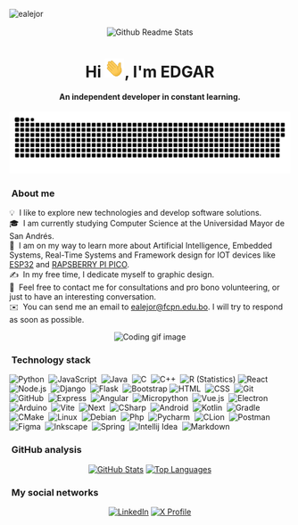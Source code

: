 <p align="left"> 
    <img src="https://komarev.com/ghpvc/?username=ealejor&label=Profile%20views&color=0e75b6&style=flat" alt="ealejor" />
</p>

<div align="center">
    <img 
        width="100px" 
        src="https://res.cloudinary.com/anuraghazra/image/upload/v1594908242/logo_ccswme.svg"
        align="center" alt="Github Readme Stats" 
    />
    <h1>Hi <img width="35" src="https://github.com/1999AZZAR/1999AZZAR/blob/main/resources/img/waving.gif" alt="">, I'm EDGAR</h1>
    <h4>An independent developer in constant learning.</h4>
</div>

<div align="center"> 
<img src="snake.svg" alt="Snake Animation" />
</div>

### &nbsp;About me

💡 &nbsp;I like to explore new technologies and develop software solutions.\
🎓 &nbsp;I am currently studying Computer Science at the Universidad Mayor de San Andrés.\
🌱 &nbsp;I am on my way to learn more about Artificial Intelligence, Embedded Systems, Real-Time Systems and
Framework
design for IOT devices like [ESP32](https://www.espressif.com/)
and [RAPSBERRY PI PICO](https://www.raspberrypi.com/products/raspberry-pi-pico/).\
✍️ &nbsp;In my free time, I dedicate myself to graphic design.\
💬 &nbsp;Feel free to contact me for consultations and pro bono volunteering, or just to have an interesting
conversation.\
✉️ &nbsp;You can send me an email to ealejor@fcpn.edu.bo. I will try to respond as soon as possible.

<div align="center">
    <img
        width="200" 
        height="200" 
        src="https://raw.githubusercontent.com/royrustdev/royrustdev/main/assets/img/coding.gif" 
        alt="Coding gif image" 
    />
</div>

### &nbsp;Technology stack

![Python](https://img.shields.io/badge/-Python-05122A?style=flat&logo=python)&nbsp;
![JavaScript](https://img.shields.io/badge/-JavaScript-05122A?style=flat&logo=javascript)&nbsp;
![Java](https://img.shields.io/badge/-Java-05122A?style=flat&logo=Java&logoColor=FFA518)&nbsp;
![C](https://img.shields.io/badge/-C-05122A?style=flat&logo=C&logoColor=A8B9CC)&nbsp;
![C++](https://img.shields.io/badge/-C++-05122A?style=flat&logo=C%2B%2B&logoColor=00599C)&nbsp;
![R (Statistics)](https://img.shields.io/badge/-R-05122A?style=flat&logo=R&logoColor=276DC3)
![React](https://img.shields.io/badge/-React-05122A?style=flat&logo=react)&nbsp;
![Node.js](https://img.shields.io/badge/-Node.js-05122A?style=flat&logo=node.js)&nbsp;
![Django](https://img.shields.io/badge/-Django-05122A?style=flat&logo=django&logoColor=092E20)&nbsp;
![Flask](https://img.shields.io/badge/-Flask-05122A?style=flat&logo=flask)&nbsp;
![Bootstrap](https://img.shields.io/badge/-Bootstrap-05122A?style=flat&logo=bootstrap&logoColor=563D7C)
![HTML](https://img.shields.io/badge/-HTML-05122A?style=flat&logo=HTML5)&nbsp;
![CSS](https://img.shields.io/badge/-CSS-05122A?style=flat&logo=CSS3&logoColor=1572B6)&nbsp;
![Git](https://img.shields.io/badge/-Git-05122A?style=flat&logo=git)&nbsp;
![GitHub](https://img.shields.io/badge/-GitHub-05122A?style=flat&logo=github)&nbsp;
![Express](https://img.shields.io/badge/-Express-05122A?style=flat&logo=express)&nbsp;
![Angular](https://img.shields.io/badge/-Angular-05122A?style=flat&logo=angular)&nbsp;
![Micropython](https://img.shields.io/badge/-Micropython-05122A?style=flat&logo=micropython)&nbsp;
![Vue.js](https://img.shields.io/badge/-Vue.js-05122A?style=flat&logo=vue.js)&nbsp;
![Electron](https://img.shields.io/badge/-Electron-05122A?style=flat&logo=electron)&nbsp;
![Arduino](https://img.shields.io/badge/-Arduino-05122A?style=flat&logo=arduino)&nbsp;
![Vite](https://img.shields.io/badge/-Vite-05122A?style=flat&logo=vite)&nbsp;
![Next](https://img.shields.io/badge/-Next.js-05122A?style=flat&logo=next.js)&nbsp;
![CSharp](https://img.shields.io/badge/-CSharp-05122A?style=flat&logo=csharp)&nbsp;
![Android](https://img.shields.io/badge/-Android-05122A?style=flat&logo=android)&nbsp;
![Kotlin](https://img.shields.io/badge/-Kotlin-05122A?style=flat&logo=kotlin)&nbsp;
![Gradle](https://img.shields.io/badge/-Gradle-05122A?style=flat&logo=gradle)&nbsp;
![CMake](https://img.shields.io/badge/-CMake-05122A?style=flat&logo=cmake)&nbsp;
![Linux](https://img.shields.io/badge/-Linux-05122A?style=flat&logo=linux)&nbsp;
![Debian](https://img.shields.io/badge/-Debian-05122A?style=flat&logo=debian)&nbsp;
![Php](https://img.shields.io/badge/-Php-05122A?style=flat&logo=php)&nbsp;
![Pycharm](https://img.shields.io/badge/-Pycharm-05122A?style=flat&logo=pycharm)&nbsp;
![CLion](https://img.shields.io/badge/-CLion-05122A?style=flat&logo=clion)&nbsp;
![Postman](https://img.shields.io/badge/-Postman-05122A?style=flat&logo=postman)&nbsp;
![Figma](https://img.shields.io/badge/-Figma-05122A?style=flat&logo=figma)&nbsp;
![Inkscape](https://img.shields.io/badge/-Inkscape-05122A?style=flat&logo=inkscape)&nbsp;
![Spring](https://img.shields.io/badge/-Spring-05122A?style=flat&logo=spring)&nbsp;
![Intellij Idea](https://img.shields.io/badge/-IntellijIdea-05122A?style=flat&logo=intellijidea)&nbsp;
![Markdown](https://img.shields.io/badge/-Markdown-05122A?style=flat&logo=markdown)

### &nbsp;GitHub analysis

<div align="center">

[![GitHub Stats](https://github-readme-stats-eight-theta.vercel.app/api?username=ealejor&show_icons=true&theme=algolia&include_all_commits=true&count_private=true)](https://github.com/ealejor)
[![Top Languages](https://github-readme-stats-eight-theta.vercel.app/api/top-langs/?username=ealejor&layout=compact&langs_count=8&theme=algolia)](https://github.com/ealejor)

</div>

### &nbsp;My social networks

<div align="center">

[![LinkedIn](https://img.shields.io/badge/linkedin-%2300acee.svg?color=405DE6&style=for-the-badge&logo=linkedin&logoColor=white)](https://www.linkedin.com/in/ealejor)
[![X Profile](https://img.shields.io/badge/x-%2300acee.svg?color=000000&style=for-the-badge&logo=x&logoColor=white)](https://twitter.com/e_alejo_r)

</div>
